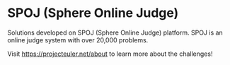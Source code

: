 # SPOJ (Sphere Online Judge)
Solutions developed on SPOJ (Sphere Online Judge) platform. SPOJ is an online judge system with over 20,000 problems.

Visit https://projecteuler.net/about to learn more about the challenges!
